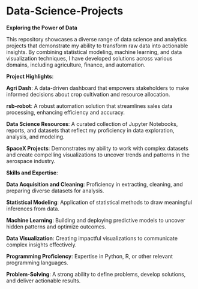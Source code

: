 # Data-Science-Projects
**Exploring the Power of Data**

This repository showcases a diverse range of data science and analytics projects that demonstrate my ability to transform raw data into actionable insights. By combining statistical modeling, machine learning, and data visualization techniques, I have developed solutions across various domains, including agriculture, finance, and automation.

**Project Highlights**:

**Agri Dash**: A data-driven dashboard that empowers stakeholders to make informed decisions about crop cultivation and resource allocation.

**rsb-robot**: A robust automation solution that streamlines sales data processing, enhancing efficiency and accuracy.

**Data Science Resources**: A curated collection of Jupyter Notebooks, reports, and datasets that reflect my proficiency in data exploration, analysis, and modeling.

**SpaceX Projects**: Demonstrates my ability to work with complex datasets and create compelling visualizations to uncover trends and patterns in the aerospace industry.

**Skills and Expertise**:

**Data Acquisition and Cleaning**: Proficiency in extracting, cleaning, and preparing diverse datasets for analysis.

**Statistical Modeling**: Application of statistical methods to draw meaningful inferences from data.

**Machine Learning**: Building and deploying predictive models to uncover hidden patterns and optimize outcomes.

**Data Visualization**: Creating impactful visualizations to communicate complex insights effectively.

**Programming Proficiency**: Expertise in Python, R, or other relevant programming languages.

**Problem-Solving**: A strong ability to define problems, develop solutions, and deliver actionable results.
